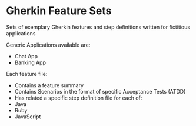 # Gherkin Feature Sets
Sets of exemplary Gherkin features and step definitions written for fictitious applications

Generic Applications available are:
* Chat App
* Banking App

Each feature file:
* Contains a feature summary
* Contains Scenarios in the format of specific Acceptance Tests (ATDD)
* Has related a specific step definition file for each of:
 * Java
 * Ruby
 * JavaScript
